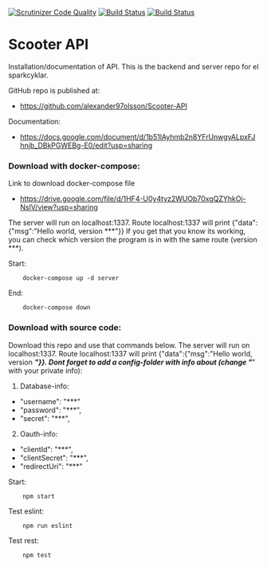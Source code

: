 [![Scrutinizer Code Quality](https://scrutinizer-ci.com/g/alexander97olsson/Scooter-API/badges/quality-score.png?b=main)](https://scrutinizer-ci.com/g/alexander97olsson/Scooter-API/?branch=main)
[![Build Status](https://scrutinizer-ci.com/g/alexander97olsson/Scooter-API/badges/build.png?b=main)](https://scrutinizer-ci.com/g/alexander97olsson/Scooter-API/build-status/main)
[![Build Status](https://app.travis-ci.com/alexander97olsson/Scooter-API.svg?branch=main)](https://app.travis-ci.com/alexander97olsson/Scooter-API)
# Scooter API

Installation/documentation of API.
This is the backend and server repo for el sparkcyklar.

GitHub repo is published at:

* https://github.com/alexander97olsson/Scooter-API

Documentation:

* https://docs.google.com/document/d/1b51lAyhmb2n8YFrUnwgyALpxFJhnjb_DBkPGWEBg-E0/edit?usp=sharing

### Download with docker-compose:

Link to download docker-compose file
* https://drive.google.com/file/d/1HF4-U0y4tyz2WUOb70xgQZYhkOj-NslV/view?usp=sharing

The server will run on localhost:1337.
Route localhost:1337 will print {"data":{"msg":"Hello world, version ***"}}
If you get that you know its working, you can check which version the program is in with
the same route (version ***).

Start:
```
    docker-compose up -d server
```
End:
```
    docker-compose down
```

### Download with source code:

Download this repo and use that commands below. The server will run on localhost:1337. Route localhost:1337 will print {"data":{"msg":"Hello world, version ***"}}. Dont forget to add a config-folder
with info about (change "***" with your private info):

1. Database-info:
 - "username": "***"
 - "password": "***",
 - "secret": "***",

2. Oauth-info:
 - "clientId": "***",
 - "clientSecret": "***",
 - "redirectUri": "***"

Start:
```
    npm start
```
Test eslint:
```
    npm run eslint
```
Test rest:
```
    npm test
```